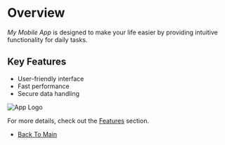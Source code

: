 # Overview

*My Mobile App* is designed to make your life easier by providing intuitive functionality for daily tasks.

## Key Features
- User-friendly interface
- Fast performance
- Secure data handling

![App Logo](https://imgur.com/gallery/childhood-x2sIip7#/t/movies_and_tv)

For more details, check out the [Features](introduction/features.md) section.
- [Back To Main](README.md)